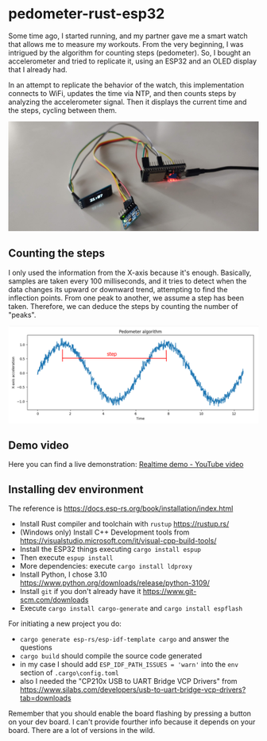 # pedometer-rust-esp32
Some time ago, I started running, and my partner gave me a smart watch that allows me to measure my workouts. From the very beginning, I was intrigued by the algorithm for counting steps (pedometer). So, I bought an accelerometer and tried to replicate it, using an ESP32 and an OLED display that I already had.

In an attempt to replicate the behavior of the watch, this implementation connects to WiFi, updates the time via NTP, and then counts steps by analyzing the accelerometer signal. Then it displays the current time and the steps, cycling between them.

![ESP32 pedometer project](images/pedometer-rust-esp32.jpg)

## Counting the steps

I only used the information from the X-axis because it's enough. Basically, samples are taken every 100 milliseconds, and it tries to detect when the data changes its upward or downward trend, attempting to find the inflection points. From one peak to another, we assume a step has been taken. Therefore, we can deduce the steps by counting the number of "peaks".

![Sine signal pedometer](images/sine-signal.png)

## Demo video

Here you can find a live demonstration:  [Realtime demo - YouTube video](https://youtu.be/qpRlkYwzalA)

## Installing dev environment

The reference is https://docs.esp-rs.org/book/installation/index.html

* Install Rust compiler and toolchain with `rustup` https://rustup.rs/
* (Windows only) Install C++ Development tools from https://visualstudio.microsoft.com/it/visual-cpp-build-tools/ 
* Install the ESP32 things executing `cargo install espup`
* Then execute `espup install`
* More dependencies: execute `cargo install ldproxy`
* Install Python, I chose 3.10 https://www.python.org/downloads/release/python-3109/
* Install `git` if you don't already have it https://www.git-scm.com/downloads
* Execute `cargo install cargo-generate` and `cargo install espflash`

For initiating a new project you do:
* `cargo generate esp-rs/esp-idf-template cargo` and answer the questions
* `cargo build` should compile the source code generated
* in my case I should add `ESP_IDF_PATH_ISSUES = 'warn'` into the `env` section of `.cargo\config.toml`
* also I needed the "CP210x USB to UART Bridge VCP Drivers" from https://www.silabs.com/developers/usb-to-uart-bridge-vcp-drivers?tab=downloads

Remember that you should enable the board flashing by pressing a button on your dev board. I can't provide fourther info because it depends on your board. There are a lot of versions in the wild.
